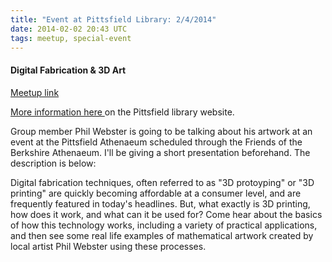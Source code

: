```yaml
---
title: "Event at Pittsfield Library: 2/4/2014"
date: 2014-02-02 20:43 UTC
tags: meetup, special-event
---
```


#### Digital Fabrication & 3D Art

[Meetup link](http://www.meetup.com/Southern-Berkshires-Technology-Group/events/159063332/)

[More information here ](http://pittsfieldlibrary.wordpress.com/2014/01/25/digital-fabrication-3d-art-presentation-on-tuesday-february-4/) on the Pittsfield library website.

Group member Phil Webster is going to be talking about his artwork at an event
at the Pittsfield Athenaeum scheduled through the Friends of the Berkshire
Athenaeum. I'll be giving a short presentation beforehand. The description is
below:

Digital fabrication techniques, often referred to as "3D protoyping" or "3D
printing" are quickly becoming affordable at a consumer level, and are
frequently featured in today's headlines. But, what exactly is 3D printing, how
does it work, and what can it be used for? Come hear about the basics of how
this technology works, including a variety of practical applications, and then
see some real life examples of mathematical artwork created by local artist
Phil Webster using these processes.
